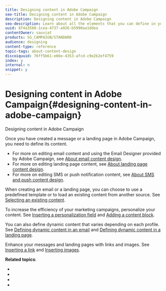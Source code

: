 ```yaml
---
title: Designing content in Adobe Campaign
seo-title: Designing content in Adobe Campaign
description: Designing content in Adobe Campaign
seo-description: Learn about all the elements that you can define in your contents with Adobe Campaign.
uuid: 8f4a35b0-1cea-4737-a926-b5990aa1ddea
contentOwner: sauviat
products: SG_CAMPAIGN/STANDARD
audience: designing
content-type: reference
topic-tags: about-content-design
discoiquuid: 76ff5b61-e66e-4353-afcd-c9e2b2ef4759
index: y
internal: n
snippet: y
---
```


# Designing content in Adobe Campaign{#designing-content-in-adobe-campaign}

Designing content in Adobe Campaign

Once you have created a message or a landing page in Adobe Campaign, you need to define its content.

* For more on editing email content and using the Email Designer provided by Adobe Campaign, see [About email content design](../../designing/using/about-email-content-design.md).
* For more on editing landing page content, see [About landing page content design](../../designing/using/about-landing-page-content-design.md).
* For more on editing SMS or push notification content, see [About SMS and push content design](../../designing/using/about-sms-and-push-content-design.md).

When creating an email or a landing page, you can choose to use a predefined template or to load an existing content from another source. See [Selecting an existing content](../../designing/using/selecting-an-existing-content.md).

To increase the efficiency of your marketing campaigns, personalize your content. See [Inserting a personalization field](../../designing/using/inserting-a-personalization-field.md) and [Adding a content block](../../designing/using/adding-a-content-block.md).

You can also define dynamic content that varies depending on each profile. See [Defining dynamic content in an email](../../designing/using/defining-dynamic-content-in-an-email.md) and [Defining dynamic content in a landing page](../../designing/using/defining-dynamic-content-in-a-landing-page.md).

Enhance your messages and landing pages with links and images. See [Inserting a link](../../designing/using/inserting-a-link.md) and [Inserting images](../../designing/using/inserting-images.md).

**Related topics**:

* 
* 
* 
*

